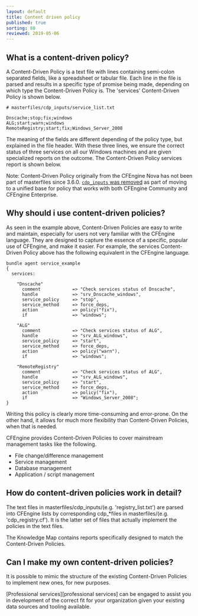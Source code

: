 ```yaml
---
layout: default
title: Content driven policy
published: true
sorting: 80
reviewed: 2019-05-06
---
```


## What is a content-driven policy?


A Content-Driven Policy is a text file with lines containing semi-colon
separated fields, like a spreadsheet or tabular file. Each line in the file is
parsed and results in a specific type of promise being made, depending on which
type the Content-Driven Policy is. The 'services' Content-Driven Policy is shown
below.

```
# masterfiles/cdp_inputs/service_list.txt

Dnscache;stop;fix;windows
ALG;start;warn;windows
RemoteRegistry;start;fix;Windows_Server_2008
```

The meaning of the fields are different depending of the policy type, but
explained in the file header. With these three lines, we ensure the correct
status of three services on all our Windows machines and are given specialized
reports on the outcome. The Content-Driven Policy services report is shown
below.

Note: Content-Driven Policy originally from the CFEngine Nova has not been part
of masterfiles since 3.6.0. [`cdp_inputs` was removed](https://github.com/cfengine/masterfiles/commit/4d05f6154098624bc042fe02ff7a9d25b7a16b44) as part of moving to a
unified base for policy that works with both CFEngine Community and CFEngine
Enterprise.

## Why should i use content-driven policies?


As seen in the example above, Content-Driven Policies are easy to write and
maintain, especially for users not very familiar with the CFEngine language.
They are designed to capture the essence of a specific, popular use of CFEngine,
and make it easier. For example, the services Content-Driven Policy above has
the following equivalent in the CFEngine language.

```cf3
bundle agent service_example
{
  services:

    "Dnscache"
      comment            => "Check services status of Dnscache",
      handle             => "srv_Dnscache_windows",
      service_policy     => "stop",
      service_method     => force_deps,
      action             => policy("fix"),
      if                 => "windows";

    "ALG"
      comment            => "Check services status of ALG",
      handle             => "srv_ALG_windows",
      service_policy     => "start",
      service_method     => force_deps,
      action             => policy("warn"),
      if                 => "windows";

    "RemoteRegistry"
      comment            => "Check services status of ALG",
      handle             => "srv_ALG_windows",
      service_policy     => "start",
      service_method     => force_deps,
      action             => policy("fix"),
      if                 => "Windows_Server_2008";
}
```

Writing this policy is clearly more time-consuming and error-prone. On the other
hand, it allows for much more flexibility than Content-Driven Policies, when
that is needed.

CFEngine provides Content-Driven Policies to cover mainstream management tasks
like the following.

* File change/difference management
* Service management
* Database management
* Application / script management

## How do content-driven policies work in detail?


The text files in masterfiles/cdp_inputs/(e.g. 'registry_list.txt') are parsed
into CFEngine lists by corresponding cdp_*files in masterfiles/(e.g.
'cdp_registry.cf'). It is the latter set of files that actually implement the
policies in the text files.

The Knowledge Map contains reports specifically designed to match the
Content-Driven Policies.

## Can I make my own content-driven policies?


It is possible to mimic the structure of the existing Content-Driven Policies to
implement new ones, for new purposes.

[Professional services][professional services] can be engaged to assist you in
development of the correct fit for your organization given your existing data
sources and tooling available.
